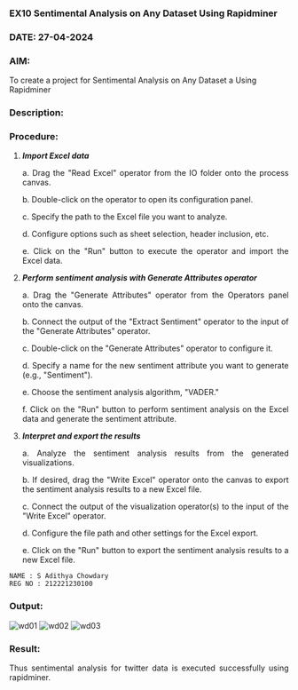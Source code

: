 ### EX10 Sentimental Analysis on Any Dataset Using Rapidminer
### DATE: 27-04-2024
### AIM: 
To create a project for Sentimental Analysis on Any Dataset a Using Rapidminer
### Description: 
<div align = "justify">

### Procedure:
1) ***Import Excel data***
    <p>a. Drag the "Read Excel" operator from the IO folder onto the process canvas.
    <p>b. Double-click on the operator to open its configuration panel.
    <p>c. Specify the path to the Excel file you want to analyze.
    <p>d. Configure options such as sheet selection, header inclusion, etc.
    <p>e. Click on the "Run" button to execute the operator and import the Excel data.
2) ***Perform sentiment analysis with Generate Attributes operator***
    <p>a. Drag the "Generate Attributes" operator from the Operators panel onto the canvas.
    <p>b. Connect the output of the "Extract Sentiment" operator to the input of the "Generate Attributes" operator.
    <p>c. Double-click on the "Generate Attributes" operator to configure it.
    <p>d. Specify a name for the new sentiment attribute you want to generate (e.g., "Sentiment").
    <p>e. Choose the sentiment analysis algorithm, "VADER."
    <p>f. Click on the "Run" button to perform sentiment analysis on the Excel data and generate the sentiment attribute.
3) ***Interpret and export the results***
    <p>a. Analyze the sentiment analysis results from the generated visualizations.
    <p>b. If desired, drag the "Write Excel" operator onto the canvas to export the sentiment analysis results to a new Excel file.
    <p>c. Connect the output of the visualization operator(s) to the input of the "Write Excel" operator.
    <p>d. Configure the file path and other settings for the Excel export.
    <p>e. Click on the "Run" button to export the sentiment analysis results to a new Excel file.

```
NAME : S Adithya Chowdary
REG NO : 212221230100
```
### Output:

![wd01](https://github.com/Adithya-Siddam/WDM_EXP10/assets/93427248/b8082bcf-7fb3-4ec1-808f-9a685c771fcf)
![wd02](https://github.com/Adithya-Siddam/WDM_EXP10/assets/93427248/578b8d9b-a0f1-4965-a51a-3a380b38e2d8)
![wd03](https://github.com/Adithya-Siddam/WDM_EXP10/assets/93427248/7e0ccfc4-bc7c-4b16-90c0-0dbf834cd7a3)


### Result:
Thus sentimental analysis for twitter data is executed successfully using rapidminer.

